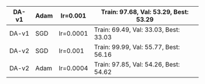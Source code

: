 | DA-v1 | Adam     | lr=0.001     | Train: 97.68, Val: 53.29, Best: 53.29     |
| ----- | -------- | ------------ | ----------------------------------------- |
| DA-v1 | SGD      | lr=0.0001    | Train: 69.49, Val: 33.03, Best: 33.03     |
| DA-v2 | SGD      | lr=0.001     | Train: 99.99, Val: 55.77, Best: 56.16     |
| DA-v2 | Adam     | lr=0.0004    | Train: 97.85, Val: 54.26, Best: 54.62     |
